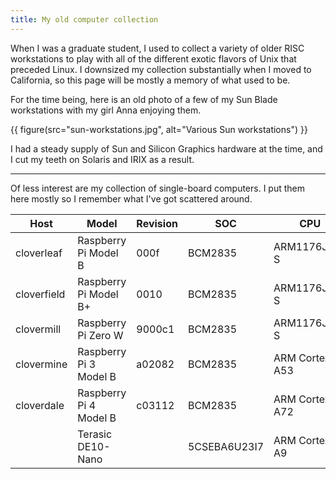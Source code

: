 ```yaml
---
title: My old computer collection
---
```


When I was a graduate student, I used to collect a variety of older RISC 
workstations to play with all of the different exotic flavors of Unix that
preceded Linux.  I downsized my collection substantially when I moved to
California, so this page will be mostly a memory of what used to be.

For the time being, here is an old photo of a few of my Sun Blade workstations
with my girl Anna enjoying them.

{{ figure(src="sun-workstations.jpg", alt="Various Sun workstations") }}

I had a steady supply of Sun and Silicon Graphics hardware at the time, and I
cut my teeth on Solaris and IRIX as a result.

--------------------------------------------------------------------------------

Of less interest are my collection of single-board computers.  I put them here
mostly so I remember what I've got scattered around.

Host        | Model                  | Revision | SOC          | CPU            | Role
------------|------------------------|----------|--------------|----------------|--------------
cloverleaf  | Raspberry Pi Model B   | 000f     | BCM2835      | ARM1176JZF-S   | General purpose login, work
cloverfield | Raspberry Pi Model B+  | 0010     | BCM2835      | ARM1176JZF-S   | Electronics experimentation
clovermill  | Raspberry Pi Zero W    | 9000c1   | BCM2835      | ARM1176JZF-S   | Camera
clovermine  | Raspberry Pi 3 Model B | a02082   | BCM2835      | ARM Cortex-A53 | General purpose login, home
cloverdale  | Raspberry Pi 4 Model B | c03112   | BCM2835      | ARM Cortex-A72 |
            | Terasic DE10-Nano      |          | 5CSEBA6U23I7 | ARM Cortex-A9  | FPGA experimentation
